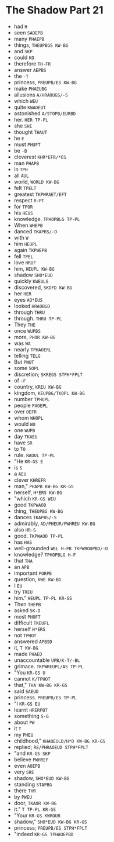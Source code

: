 # The Shadow Part 21

* had `H`
* seen `SAOEPB`
* many `PHAEPB`
* things, `THEUPBGS KW-BG`
* and `SKP`
* could `KO`
* therefore `TH-FR`
* answer `AEPBS`
* the `-T`
* princess, `PREUPB/ES KW-BG`
* make `PHAEUBG`
* allusions `A/HRAOUGS/-S`
* which `WEU`
* quite `KWAOEUT`
* astonished `A/STOPB/EURBD`
* her. `HER TP-PL`
* she `SHE`
* thought `THAUT`
* he `E`
* must `PHUFT`
* be `-B`
* cleverest `KHR*EFR/*ES`
* man `PHAPB`
* in `TPH`
* all `AUL`
* world, `WORLD KW-BG`
* felt `TPELT`
* greatest `TKPWRAET/EFT`
* respect `R-PT`
* for `TPOR`
* his `HEUS`
* knowledge. `TPHOPBLG TP-PL`
* When `WHEPB`
* danced `TKAPBS/-D`
* with `W`
* him `HEUPL`
* again `TKPWEPB`
* fell `TPEL`
* love `HRUF`
* him, `HEUPL KW-BG`
* shadow `SHO*EUD`
* quickly `KWEULG`
* discovered, `SKOFD KW-BG`
* her `HER`
* eyes `AO*EUS`
* looked `HRAOBGD`
* through `THRU`
* through. `THRU TP-PL`
* They `THE`
* once `WUPBS`
* more, `PHOR KW-BG`
* was `WA`
* nearly `TPHAOERL`
* telling `TELG`
* But `PWUT`
* some `SOPL`
* discretion; `SKREGS STPH*FPLT`
* of `-F`
* country, `KREU KW-BG`
* kingdom, `KEUPBG/TKOPL KW-BG`
* number `TPHUPL`
* people `PAOEPL`
* over `OEFR`
* whom `WHOPL`
* would `WO`
* one `WUPB`
* day `TKAEU`
* have `SR`
* to `TO`
* rule. `RAOUL TP-PL`
* "He `KR-GS E`
* is `S`
* a `AEU`
* clever `KHREFR`
* man," `PHAPB KW-BG KR-GS`
* herself, `H*ERS KW-BG`
* "which `KR-GS WEU`
* good `TKPWAOD`
* thing, `THEUPBG KW-BG`
* dances `TKAPBS/-S`
* admirably, `AD/PHEUR/PWHREU KW-BG`
* also `HR-S`
* good. `TKPWAOD TP-PL`
* has `HAS`
* well-grounded `WEL H-PB TKPWROUPBD/-D`
* knowledge? `TPHOPBLG H-F`
* that `THA`
* an `APB`
* important `PORPB`
* question, `KWE KW-BG`
* I `EU`
* try `TREU`
* him." `HEUPL TP-PL KR-GS`
* Then `THEPB`
* asked `SK-D`
* most `PHOFT`
* difficult `TKEUFL`
* herself `H*ERS`
* not `TPHOT`
* answered `APBSD`
* it, `T KW-BG`
* made `PHAED`
* unaccountable `UPB/K-T/-BL`
* grimace. `TKPWREUPL/AS TP-PL`
* "You `KR-GS U`
* cannot `K/TPHOT`
* that," `THA KW-BG KR-GS`
* said `SAEUD`
* princess. `PREUPB/ES TP-PL`
* "I `KR-GS EU`
* learnt `HRERPBT`
* something `S-G`
* about `PW`
* it `T`
* my `PHEU`
* childhood," `KHAOEULD/H*D KW-BG KR-GS`
* replied; `RE/PHRAOEUD STPH*FPLT`
* "and `KR-GS SKP`
* believe `PWHREF`
* even `AOEPB`
* very `SRE`
* shadow, `SHO*EUD KW-BG`
* standing `STAPBG`
* there `THR`
* by `PWEU`
* door, `TKAOR KW-BG`
* it." `T TP-PL KR-GS`
* "Your `KR-GS KWROUR`
* shadow," `SHO*EUD KW-BG KR-GS`
* princess; `PREUPB/ES STPH*FPLT`
* "indeed `KR-GS TPHAOEPBD`
